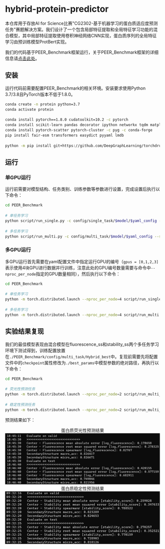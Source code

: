 # hybrid-protein-predictor

本仓库用于存放AI for Science比赛"CG2302-基于机器学习的蛋白质适应度预测任务"赛题解决方案。我们设计了一个包含局部特征提取和全局特征学习功能的混合模型，其中局部特征提取使用卷积神经网络CNN实现，蛋白质序列的全局特征学习由预训练模型ProtBert实现。

我们的代码基于PEER_Benchmark框架运行，关于PEER_Benchmark框架的详细信息请[点击此处]([点击此处](https://github.com/DeepGraphLearning/PEER_Benchmark/tree/main))。

## 安装

运行代码前需要配置PEER_Benchmark的相关环境。安装要求使用Python 3.7/3.8且PyTorch版本不低于1.8.0。

```bash
conda create -n protein python=3.7
conda activate protein

conda install pytorch==1.8.0 cudatoolkit=10.2 -c pytorch
conda install scikit-learn pandas decorator ipython networkx tqdm matplotlib -y
conda install pytorch-scatter pytorch-cluster -c pyg -c conda-forge
pip install fair-esm transformers easydict pyyaml lmdb

python -m pip install git+https://github.com/DeepGraphLearning/torchdrug/
```

## 运行

### 单GPU运行

运行前需要对模型结构、任务类别、训练参数等参数进行设置，完成设置后执行以下命令：

```bash
cd PEER_Benchmark

# 单任务学习
python script/run_single.py -c config/single_task/$model/$yaml_config --seed 0

# 多任务学习
python script/run_multi.py -c config/multi_task/$model/$yaml_config --seed 0
```

### 多GPU运行

多GPU运行首先需要在yaml配置文件中指定运行GPU的编号（`gpus = [0,1,2,3]`表示使用4块GPU进行数据并行训练，注意此处的GPU编号数量需要与命令中`--nproc_per_node`指定的GPU数量相同），然后执行以下命令：

```bash
cd PEER_Benchmark

# 单任务学习
python -m torch.distributed.launch --nproc_per_node=4 script/run_single.py -c config/single_task/$model/$yaml_config --seed 0

# 多任务学习
python -m torch.distributed.launch --nproc_per_node=4 script/run_multi.py -c config/multi_task/$model/$yaml_config --seed 0
```

## 实验结果复现

我们的最佳模型表现由混合模型在fluorescence_ss和stability_ss两个多任务学习环境下测试得到，训练配置放置在`./PEER_Benchmark/config/multi_task/Hybrid_best`中。复现前需要先将配置文件中的`checkpoint`属性修改为`./best_params`中模型参数的绝对路径，再执行以下命令：

```bash
cd PEER_Benchmark

# 荧光性预测任务
python -m torch.distributed.launch --nproc_per_node=2 script/run_multi_test.py -c config/multi_task/Hybrid_best/fluorescence_ss.yaml --seed 0

# 稳定性预测任务
python -m torch.distributed.launch --nproc_per_node=2 script/run_multi_test.py -c config/multi_task/Hybrid_best/stability_ss.yaml --seed 0
```

预测结果如下：

<div align="center">
蛋白质荧光性预测结果
<img src="./figs/fluorescence_result.png">
</div>

<div align="center">
蛋白质稳定性预测结果
<img src="./figs/stability_result.png">
</div>
